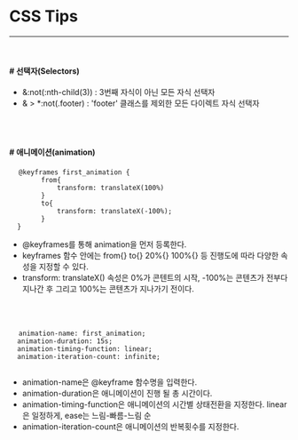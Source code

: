 <h1>CSS Tips</h1><hr/><br>

<h4># 선택자(Selectors)</h4>
<ul>
  <li>&:not(:nth-child(3)) : 3번째 자식이 아닌 모든 자식 선택자</li>
  <li>& > *:not(.footer) : 'footer' 클래스를 제외한 모든 다이렉트 자식 선택자</li>
</ul>
<br><br>

<h4># 애니메이션(animation)</h4>
<pre>
  <code>@keyframes first_animation {
        from{
            transform: translateX(100%)
        }
        to{
            transform: translateX(-100%);
        }
  }</code>
</pre>
<ul>
  <li>@keyframes를 통해 animation을 먼저 등록한다.</li>
  <li>keyframes 함수 안에는 from{} to{} 20%{} 100%{} 등 진행도에 따라 다양한 속성을 지정할 수 있다.</li>
  <li>transform: translateX() 속성은 0%가 콘텐트의 시작, -100%는 콘텐츠가 전부다 지나간 후 그리고 100%는 콘텐츠가 지나가기 전이다. </li>
</ul>
<br><br>

<pre>
  <code>animation-name: first_animation;
  animation-duration: 15s;
  animation-timing-function: linear;
  animation-iteration-count: infinite;
  </code>
</pre>
<ul>
  <li>animation-name은 @keyframe 함수명을 입력한다.</li>
  <li>animation-duration은 애니메이션이 진행 될 총 시간이다.</li>
  <li>animation-timing-function은 애니메이션의 시간별 상태전환을 지정한다. linear은 일정하게, ease는 느림-빠름-느림 순</li>
  <li>animation-iteration-count은 애니메이션의 반복횟수를 지정한다. </li>
</ul>
<br><br>
